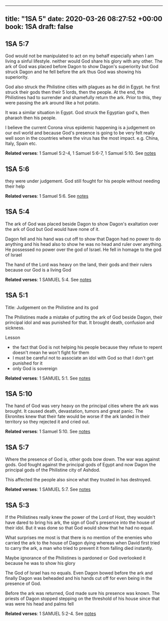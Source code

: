 
---
title: "1SA 5"
date: 2020-03-26 08:27:52 +00:00
book: 1SA
draft: false
---

## 1SA 5:7

God would not be manipulated to act on my behalf especially when I am living a sinful lifestyle. neither would God share his glory with any other. The ark of God was placed before Dagon to show Dagon's superiority but God struck Dagon and he fell before the ark thus God was showing his superiority.

God also struck the Philistine cities with plagues as he did in Egypt. he first struck their gods then their 5 lords, then the people. At the end, the Philistines had to surrender and shamefully return the ark. Prior to this, they were passing the ark around like a hot potato.

It was a similar situation in Egypt. God struck the Egyptian god's, then pharaoh then his people.

I believe the current Corona virus epidemic happening is a judgement on our evil world and because God's presence is going to be very felt really well soon in the countries where the virus has the most impact. e.g. China, Italy, Spain etc.

**Related verses**: 1 Samuel 5:2-4, 1 Samuel 5:6-7, 1 Samuel 5:10. See [notes](https://my.bible.com/notes/3393655593809732342)


## 1SA 5:6

they were under judgement. God still fought for his people without needing their help

**Related verses**: 1 Samuel 5:6. See [notes](https://my.bible.com/notes/3393646816398140059)


## 1SA 5:4

The ark of God was placed beside Dagon to show Dagon's exaltation over the ark of God but God would have none of it.

Dagon fell and his hand was cut off to show that Dagon had no power to do anything and his head also to show he was no head and ruler over anything. He possessed no power over the god of Israel. He fell in homage to the god of Israel

The hand of the Lord was heavy on the land, their gods and their rulers because our God is a living God

**Related verses**: 1 SAMUEL 5:4. See [notes](https://my.bible.com/notes/2617397447764992913)


## 1SA 5:1

Title: Judgement on the Philistine and its god

The Philistines made a mistake of putting the ark of God beside Dagon, their principal idol and was punished for that. It brought death, confusion and sickness.

Lesson
- the fact that God is not helping his people because they refuse to repent doesn't mean he won't fight for them
- I must be careful not to associate an idol with God so that I don't get punished for it
- only God is sovereign

**Related verses**: 1 SAMUEL 5:1. See [notes](https://my.bible.com/notes/2617388286096434045)


## 1SA 5:10

The hand of God was very heavy on the principal cities where the ark was brought. It caused death, devastation, tumors and great panic. The Ekronites knew that their fate would be worse if the ark landed in their territory so they rejected it and cried out.

**Related verses**: 1 Samuel 5:10. See [notes](https://my.bible.com/notes/2617381800821646183)


## 1SA 5:7

Where the presence of God is, other gods bow down. The war was against gods. God fought against the principal gods of Egypt and now Dagon the principal gods of the Philistine city of Ashdod.

This affected the people also since what they trusted in has destroyed.

**Related verses**: 1 SAMUEL 5:7. See [notes](https://my.bible.com/notes/2617379340610691933)


## 1SA 5:3

If the Philistines really knew the power of the Lord of Host, they wouldn't have dared to bring his ark, the sign of God's presence into the house of their idol. But it was done so that God would show that he had no equal.

What surprises me most is that there is no mention of the enemies who carried the ark to the house of Dagon dying whereas when David first tried to carry the ark, a man who tried to prevent it from falling died instantly.

Maybe ignorance of the Philistines is pardoned or God overlooked it because he was to show his glory

The God of Israel has no equals. Even Dagon bowed before the ark and finally Dagon was beheaded and his hands cut off for even being in the presence of God.

Before the ark was returned, God made sure his presence was known. The priests of Dagon stopped stepping on the threshold of his house since that was were his head and palms fell

**Related verses**: 1 SAMUEL 5:2-4. See [notes](https://my.bible.com/notes/2617372143126307663)

